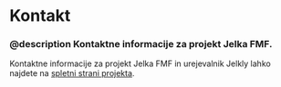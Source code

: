 # Kontakt

### @description Kontaktne informacije za projekt Jelka FMF.

Kontaktne informacije za projekt Jelka FMF in urejevalnik Jelkly lahko najdete
na [spletni strani projekta](https://jelka.fmf.uni-lj.si/contact/).
